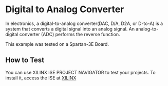 # Digital to Analog Converter

In electronics, a digital-to-analog converter(DAC, D/A, D2A, or D-to-A) is a system that converts a digital signal into an analog signal. An analog-to-digital converter (ADC) performs the reverse function. 

This example was tested on a Spartan-3E Board.

## How to Test

You can use XILINX ISE PROJECT NAVIGATOR to test your projects. To install it, access the ISE at [XILINX](https://www.xilinx.com/support/download/index.html/content/xilinx/en/downloadNav/vivado-design-tools/archive-ise.html)
